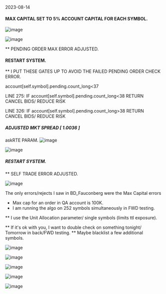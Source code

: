 
2023-08-14

#### MAX CAPITAL SET TO 5% ACCOUNT CAPITAL FOR EACH SYMBOL.



![image](https://github.com/bdincerTrader/Fauconberg1/assets/127531384/347de91c-fb86-4242-81b7-8ddb17f0ce99)


![image](https://github.com/bdincerTrader/Fauconberg1/assets/127531384/e918d9ce-69e6-498c-958d-1f7a97a7e5cc)


** PENDING ORDER MAX ERROR ADJUSTED.


#### RESTART SYSTEM.

** I PUT THESE GATES UP TO AVOID THE FAILED PENDING ORDER CHECK ERROR.

account[self.symbol].pending.count_long<37

LINE 275:  IF	account[self.symbol].pending.count_long<38
	     RETURN
		CANCEL BIDS/ REDUCE RISK

LINE 326:  IF    account[self.symbol].pending.count_long>38 
	     RETURN
		CANCEL BIDS/ REDUCE RISK

##### ADJUSTED MKT SPREAD [ 1.0036 ]

askRTE PARAM.
![image](https://github.com/bdincerTrader/Fauconberg1/assets/127531384/f10d58cd-9b0d-45ce-bc6c-566c8bb78100)

![image](https://github.com/bdincerTrader/Fauconberg1/assets/127531384/b95d9d8f-a39b-428f-80d9-27a87d116af8)

##### RESTART SYSTEM.
**  SELF TRADE ERROR ADJUSTED.


![image](https://github.com/bdincerTrader/Fauconberg1/assets/127531384/3df5dbd2-0857-4a64-ba31-3fea7c4c3a83)



The only errors/rejects I saw in BD_Fauconberg were the Max Capital errors 
    
- Max cap for an order in QA account is 100K. 
- I am running the algo on 252 symbols simultaneously in FWD testing.

** I use the Unit Allocation parameter/ single symbols (limits ttl exposure).

** If it's ok with you, I want to double check on something tonight/ Tomorrow in back/FWD testing.
** Maybe blacklist a few additional symbols.

![image](https://github.com/bdincerTrader/Fauconberg1/assets/127531384/620a3d72-7d3e-4fce-b021-e830cfdaac84)

![image](https://github.com/bdincerTrader/Fauconberg1/assets/127531384/32a3038d-6f9b-4808-b6f5-f5b5678de32e)

![image](https://github.com/bdincerTrader/Fauconberg1/assets/127531384/246cf8c1-00cc-4d36-aea2-66b9d65faa2a)


![image](https://github.com/bdincerTrader/Fauconberg1/assets/127531384/b4526fb4-12bf-4322-8f42-70323863c030)


![image](https://github.com/bdincerTrader/Fauconberg1/assets/127531384/b5fe5629-7998-49de-b3eb-c9d252519a75)





